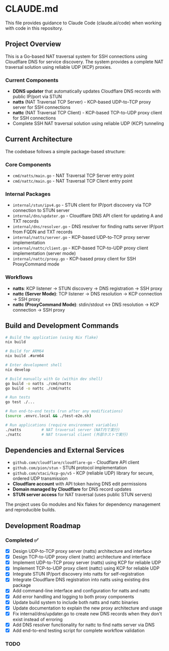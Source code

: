 # CLAUDE.md

This file provides guidance to Claude Code (claude.ai/code) when working with code in this repository.

## Project Overview

This is a Go-based NAT traversal system for SSH connections using Cloudflare DNS for service discovery. The system provides a complete NAT traversal solution using reliable UDP (KCP) proxies.

### Current Components

- **DDNS updater** that automatically updates Cloudflare DNS records with public IP/port via STUN
- **natts** (NAT Traversal TCP Server) - KCP-based UDP-to-TCP proxy server for SSH connections
- **nattc** (NAT Traversal TCP Client) - KCP-based TCP-to-UDP proxy client for SSH connections
- Complete SSH NAT traversal solution using reliable UDP (KCP) tunneling

## Current Architecture

The codebase follows a simple package-based structure:

### Core Components

- `cmd/natts/main.go` - NAT Traversal TCP Server entry point
- `cmd/nattc/main.go` - NAT Traversal TCP Client entry point

### Internal Packages

- `internal/stun/ipv4.go` - STUN client for IP/port discovery via TCP connection to STUN server
- `internal/dns/updater.go` - Cloudflare DNS API client for updating A and TXT records
- `internal/dns/resolver.go` - DNS resolver for finding natts server IP/port from FQDN and TXT records
- `internal/natts/server.go` - KCP-based UDP-to-TCP proxy server implementation
- `internal/nattc/client.go` - KCP-based TCP-to-UDP proxy client implementation (server mode)
- `internal/nattc/proxy.go` - KCP-based proxy client for SSH ProxyCommand mode

### Workflows

- **natts**: KCP listener → STUN discovery → DNS registration → SSH proxy
- **nattc (Server Mode)**: TCP listener → DNS resolution → KCP connection → SSH proxy
- **nattc (ProxyCommand Mode)**: stdin/stdout ↔ DNS resolution → KCP connection → SSH proxy

## Build and Development Commands

```bash
# Build the application (using Nix flake)
nix build

# Build for ARM64
nix build .#arm64

# Enter development shell
nix develop

# Build manually with Go (within dev shell)
go build -o natts ./cmd/natts
go build -o nattc ./cmd/nattc

# Run tests
go test ./...

# Run end-to-end tests (run after any modifications)
(source .envrc.local && ./test-e2e.sh)

# Run applications (require environment variables)
./natts         # NAT traversal server (NAT内で実行)
./nattc         # NAT traversal client (外部ホストで実行)
```

## Dependencies and External Services

- `github.com/cloudflare/cloudflare-go` - Cloudflare API client
- `github.com/pion/stun` - STUN protocol implementation  
- `github.com/xtaci/kcp-go/v5` - KCP (reliable UDP) library for secure, ordered UDP transmission
- **Cloudflare account** with API token having DNS edit permissions
- **Domain managed by Cloudflare** for DNS record updates
- **STUN server access** for NAT traversal (uses public STUN servers)

The project uses Go modules and Nix flakes for dependency management and reproducible builds.

## Development Roadmap

### Completed ✅

- [x] Design UDP-to-TCP proxy server (natts) architecture and interface
- [x] Design TCP-to-UDP proxy client (nattc) architecture and interface
- [x] Implement UDP-to-TCP proxy server (natts) using KCP for reliable UDP
- [x] Implement TCP-to-UDP proxy client (nattc) using KCP for reliable UDP
- [x] Integrate STUN IP/port discovery into natts for self-registration
- [x] Integrate Cloudflare DNS registration into natts using existing dns package
- [x] Add command-line interface and configuration for natts and nattc
- [x] Add error handling and logging to both proxy components
- [x] Update build system to include both natts and nattc binaries
- [x] Update documentation to explain the new proxy architecture and usage
- [x] Fix internal/dns/updater.go to create new DNS records when they don't exist instead of erroring
- [x] Add DNS resolver functionality for nattc to find natts server via DNS
- [x] Add end-to-end testing script for complete workflow validation

### TODO
